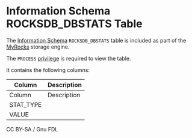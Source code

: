 # Information Schema ROCKSDB\_DBSTATS Table

The [Information Schema](../../) `ROCKSDB_DBSTATS` table is included as part of the [MyRocks](../../../../../../../server-usage/storage-engines/myrocks/) storage engine.

The `PROCESS` [privilege](../../../../../account-management-sql-statements/grant.md) is required to view the table.

It contains the following columns:

| Column     | Description |
| ---------- | ----------- |
| Column     | Description |
| STAT\_TYPE |             |
| VALUE      |             |

CC BY-SA / Gnu FDL
